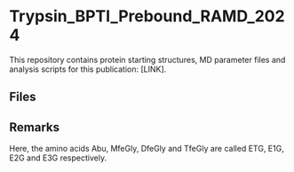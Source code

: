 # Trypsin_BPTI_Prebound_RAMD_2024

This repository contains protein starting structures, MD parameter files and analysis scripts for this publication: [LINK].

## Files

## Remarks
Here, the amino acids Abu, MfeGly, DfeGly and TfeGly are called ETG, E1G, E2G and E3G respectively.
